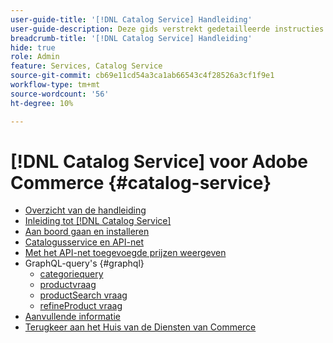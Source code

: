 ```yaml
---
user-guide-title: '[!DNL Catalog Service] Handleiding'
user-guide-description: Deze gids verstrekt gedetailleerde instructies om  [!DNL Catalog Service]  voor Adobe Commerce te gebruiken.
breadcrumb-title: '[!DNL Catalog Service] Handleiding'
hide: true
role: Admin
feature: Services, Catalog Service
source-git-commit: cb69e11cd54a3ca1ab66543c4f28526a3cf1f9e1
workflow-type: tm+mt
source-wordcount: '56'
ht-degree: 10%

---
```


# [!DNL Catalog Service] voor Adobe Commerce {#catalog-service}

- [Overzicht van de handleiding](guide-overview.md)
- [Inleiding tot  [!DNL Catalog Service]](overview.md)
- [Aan boord gaan en installeren](installation.md)
- [Catalogusservice en API-net](mesh.md)
- [Met het API-net toegevoegde prijzen weergeven](taxes.md)
- GraphQL-query&#39;s {#graphql}
   - [ categoriequery ](https://developer.adobe.com/commerce/services/graphql/catalog-service/categories/)
   - [ productvraag ](https://developer.adobe.com/commerce/services/graphql/catalog-service/products/)
   - [ productSearch vraag ](https://developer.adobe.com/commerce/services/graphql/live-search/product-search/)
   - [ refineProduct vraag ](https://developer.adobe.com/commerce/services/graphql/catalog-service/refine-product/)
- [Aanvullende informatie](release-notes.md)
- [ Terugkeer aan het Huis van de Diensten van Commerce ](https://experienceleague.adobe.com/nl/docs/commerce/user-guides/home)

